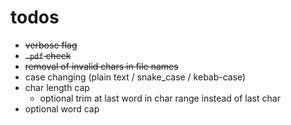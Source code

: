 # todos

- ~~verbose flag~~
- ~~`.pdf` check~~
- ~~removal of invalid chars in file names~~
- case changing (plain text / snake_case / kebab-case)
- char length cap
    - optional trim at last word in char range instead of last char
- optional word cap